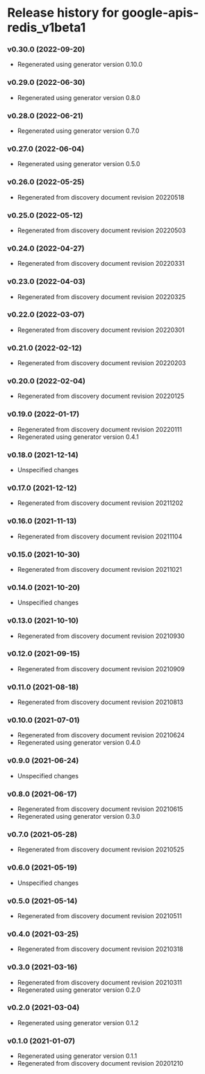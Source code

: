 # Release history for google-apis-redis_v1beta1

### v0.30.0 (2022-09-20)

* Regenerated using generator version 0.10.0

### v0.29.0 (2022-06-30)

* Regenerated using generator version 0.8.0

### v0.28.0 (2022-06-21)

* Regenerated using generator version 0.7.0

### v0.27.0 (2022-06-04)

* Regenerated using generator version 0.5.0

### v0.26.0 (2022-05-25)

* Regenerated from discovery document revision 20220518

### v0.25.0 (2022-05-12)

* Regenerated from discovery document revision 20220503

### v0.24.0 (2022-04-27)

* Regenerated from discovery document revision 20220331

### v0.23.0 (2022-04-03)

* Regenerated from discovery document revision 20220325

### v0.22.0 (2022-03-07)

* Regenerated from discovery document revision 20220301

### v0.21.0 (2022-02-12)

* Regenerated from discovery document revision 20220203

### v0.20.0 (2022-02-04)

* Regenerated from discovery document revision 20220125

### v0.19.0 (2022-01-17)

* Regenerated from discovery document revision 20220111
* Regenerated using generator version 0.4.1

### v0.18.0 (2021-12-14)

* Unspecified changes

### v0.17.0 (2021-12-12)

* Regenerated from discovery document revision 20211202

### v0.16.0 (2021-11-13)

* Regenerated from discovery document revision 20211104

### v0.15.0 (2021-10-30)

* Regenerated from discovery document revision 20211021

### v0.14.0 (2021-10-20)

* Unspecified changes

### v0.13.0 (2021-10-10)

* Regenerated from discovery document revision 20210930

### v0.12.0 (2021-09-15)

* Regenerated from discovery document revision 20210909

### v0.11.0 (2021-08-18)

* Regenerated from discovery document revision 20210813

### v0.10.0 (2021-07-01)

* Regenerated from discovery document revision 20210624
* Regenerated using generator version 0.4.0

### v0.9.0 (2021-06-24)

* Unspecified changes

### v0.8.0 (2021-06-17)

* Regenerated from discovery document revision 20210615
* Regenerated using generator version 0.3.0

### v0.7.0 (2021-05-28)

* Regenerated from discovery document revision 20210525

### v0.6.0 (2021-05-19)

* Unspecified changes

### v0.5.0 (2021-05-14)

* Regenerated from discovery document revision 20210511

### v0.4.0 (2021-03-25)

* Regenerated from discovery document revision 20210318

### v0.3.0 (2021-03-16)

* Regenerated from discovery document revision 20210311
* Regenerated using generator version 0.2.0

### v0.2.0 (2021-03-04)

* Regenerated using generator version 0.1.2

### v0.1.0 (2021-01-07)

* Regenerated using generator version 0.1.1
* Regenerated from discovery document revision 20201210

